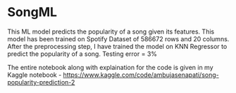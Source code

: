 # SongML
 This ML model predicts the popularity of a song given its features.
 This model has been trained on Spotify Dataset of 586672 rows and 20 columns.
 After the preprocessing step, I have trained the model on KNN Regressor to predict the popularity of a song.
Testing error = 3%

The entire notebook along with explaination for the code is given in my Kaggle notebook - https://www.kaggle.com/code/ambujasenapati/song-popularity-prediction-2
 
 
